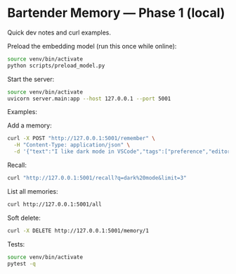 # Bartender Memory — Phase 1 (local)

Quick dev notes and curl examples.

Preload the embedding model (run this once while online):

```bash
source venv/bin/activate
python scripts/preload_model.py
```

Start the server:

```bash
source venv/bin/activate
uvicorn server.main:app --host 127.0.0.1 --port 5001
```

Examples:

Add a memory:

```bash
curl -X POST "http://127.0.0.1:5001/remember" \
  -H "Content-Type: application/json" \
  -d '{"text":"I like dark mode in VSCode","tags":["preference","editor"]}'
```

Recall:

```bash
curl "http://127.0.0.1:5001/recall?q=dark%20mode&limit=3"
```

List all memories:

```bash
curl http://127.0.0.1:5001/all
```

Soft delete:

```bash
curl -X DELETE http://127.0.0.1:5001/memory/1
```

Tests:

```bash
source venv/bin/activate
pytest -q
```
